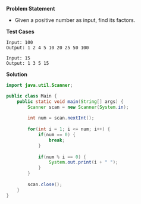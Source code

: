 **Problem Statement**

- Given a positive number as input, find its factors.

**Test Cases**

```
Input: 100
Output: 1 2 4 5 10 20 25 50 100

Input: 15
Output: 1 3 5 15
```

**Solution**

```java
import java.util.Scanner;

public class Main {
	public static void main(String[] args) {
		Scanner scan = new Scanner(System.in);
		
		int num = scan.nextInt();
		
		for(int i = 1; i <= num; i++) {
			if(num == 0) {
				break;
			}
			
			if(num % i == 0) {
				System.out.print(i + " ");
			}
		}
		
		scan.close();
	}
}
```
